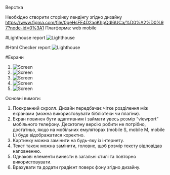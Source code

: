 Верстка

Необхідно створити сторінку лендінгу згідно дизайну
https://www.figma.com/file/0geHsFE4D2aqKhpQdI6UCa/%D0%A2%D0%97?node-id=0%3A1
Платформа: web mobile

#Lighthouse report
![Lighthouse](https://github.com/darynakarmazin/landing-full-promo/raw/main/style/images/preview/lighthouse.png)

#Html Checker report
![Lighthouse](https://github.com/darynakarmazin/landing-full-promo/raw/main/style/images/preview/html.png)


#Екрани
1. ![Screen](https://github.com/darynakarmazin/landing-full-promo/raw/main/style/images/preview/1.png)
2. ![Screen](https://github.com/darynakarmazin/landing-full-promo/raw/main/style/images/preview/1.png)
3. ![Screen](https://github.com/darynakarmazin/landing-full-promo/raw/main/style/images/preview/1.png)
4. ![Screen](https://github.com/darynakarmazin/landing-full-promo/raw/main/style/images/preview/1.png)
5. ![Screen](https://github.com/darynakarmazin/landing-full-promo/raw/main/style/images/preview/1.png)

Основні вимоги:
1) Поєкранний скролл. Дизайн передбачає чітке розділення між екранами (можна
використовувати бібліотеки чи плагіни).
2) Екран повинен бути адаптивним і займати увесь розмір “viewport” мобільного
телефону. Десктопну версію робити не потрібно, достатньо, якщо на мобільних
емуляторах (mobile S, mobile M, mobile L) буде відображатися коректно.
3) Картинку можна замінити на будь-яку із інтернету.
4) Текст також можна замінити, головне, щоб розмір тексту відповідав наповненню.
5) Однакові елементи винести в загальні стилі та повторно використовувати.
6) Врахувати та додати градієнт поверх фону згідно дизайну.
